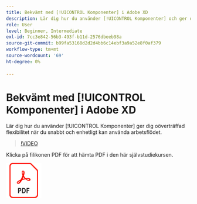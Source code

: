 ```yaml
---
title: Bekvämt med [!UICONTROL Komponenter] i Adobe XD
description: Lär dig hur du använder [!UICONTROL Komponenter] och ger dig oöverträffad flexibilitet när du snabbt och enhetligt arbetar i designflödet
role: User
level: Beginner, Intermediate
exl-id: 7cc3e842-56b3-493f-b11d-2576dbeeb98a
source-git-commit: b99fa53168d2d2d4bb6c14ebf3a9a52e8f0af379
workflow-type: tm+mt
source-wordcount: '69'
ht-degree: 0%

---
```


# Bekvämt med [!UICONTROL Komponenter] i Adobe XD

Lär dig hur du använder [!UICONTROL Komponenter] ger dig oöverträffad flexibilitet när du snabbt och enhetligt kan använda arbetsflödet.

>[!VIDEO](https://video.tv.adobe.com/v/331003?hidetitle=true)

Klicka på filikonen PDF för att hämta PDF i den här självstudiekursen.

[![PDF-filikon](../assets/acrobat_PDF_96.png)](../quick-reference/LetsXDSeeHowtoDesignPrototypeandHandofftoTeams.pdf)
